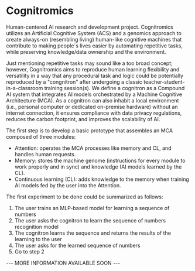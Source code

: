 # Cognitromics

Human-centered AI research and development project. Cognitromics utilizes an Artificial Cognitive System (ACS) and a genomics approach to create always-on (resembling living) human-like cognitive machines that contribute to making people´s lives easier by automating repetitive tasks, while preserving knowledge/data ownership and the environment.

Just mentioning repetitive tasks may sound like a too broad concept; however, Cognitromics aims to reproduce human learning flexibility and versatility in a way that any procedural task and logic could be potentially reproduced by a "congnitron" after undergoing a classic teacher-student-in-a-classroom training session(s). We define a cognitron as a Compound AI system that integrates AI models orchestrated by a Machine Cognitive Architecture (MCA). As a cognitron can also inhabit a local environment (i.e., personal computer or dedicated on-premise hardware) without an internet connection, it ensures compliance with data privacy regulations, reduces the carbon footprint, and improves the scalability of AI.

The first step is to develop a basic prototype that assembles an MCA composed of three modules:
- Attention: operates the MCA processes like memory and CL, and handles human requests.
- Memory: stores the machine genome (instructions for every module to work properly and in sync) and knowledge (AI models learned by the CL).
- Continuous learning (CL): adds knowledge to the memory when training AI models fed by the user into the Attention.

The first experiment to be done could be summarized as follows:
1) The user trains an MLP-based model for learning a sequence of numbers
2) The user asks the cognitron to learn the sequence of numbers recognition model
3) The cognitron learns the sequence and returns the results of the learning to the user
4) The user asks for the learned sequence of numbers
5) Go to step 2

--- MORE INFORMATION AVAILABLE SOON ---
